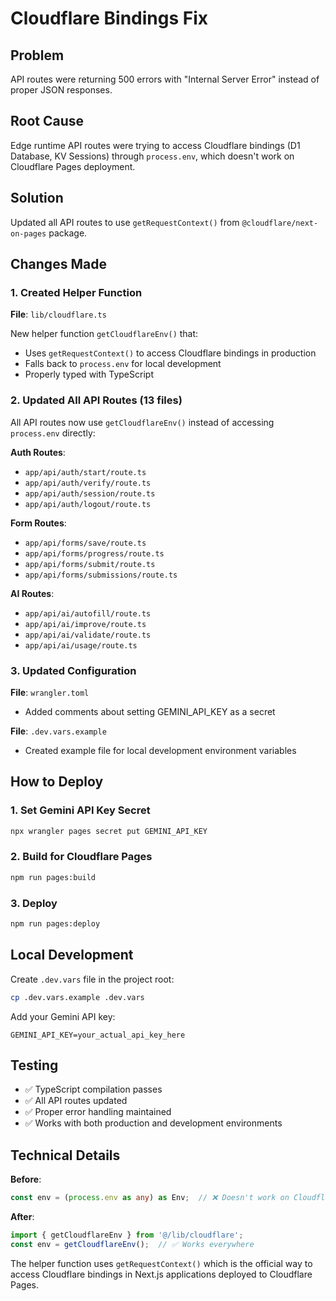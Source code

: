 # Cloudflare Bindings Fix

## Problem
API routes were returning 500 errors with "Internal Server Error" instead of proper JSON responses.

## Root Cause
Edge runtime API routes were trying to access Cloudflare bindings (D1 Database, KV Sessions) through `process.env`, which doesn't work on Cloudflare Pages deployment.

## Solution
Updated all API routes to use `getRequestContext()` from `@cloudflare/next-on-pages` package.

## Changes Made

### 1. Created Helper Function
**File**: `lib/cloudflare.ts`

New helper function `getCloudflareEnv()` that:
- Uses `getRequestContext()` to access Cloudflare bindings in production
- Falls back to `process.env` for local development
- Properly typed with TypeScript

### 2. Updated All API Routes (13 files)
All API routes now use `getCloudflareEnv()` instead of accessing `process.env` directly:

**Auth Routes**:
- `app/api/auth/start/route.ts`
- `app/api/auth/verify/route.ts`
- `app/api/auth/session/route.ts`
- `app/api/auth/logout/route.ts`

**Form Routes**:
- `app/api/forms/save/route.ts`
- `app/api/forms/progress/route.ts`
- `app/api/forms/submit/route.ts`
- `app/api/forms/submissions/route.ts`

**AI Routes**:
- `app/api/ai/autofill/route.ts`
- `app/api/ai/improve/route.ts`
- `app/api/ai/validate/route.ts`
- `app/api/ai/usage/route.ts`

### 3. Updated Configuration
**File**: `wrangler.toml`
- Added comments about setting GEMINI_API_KEY as a secret

**File**: `.dev.vars.example`
- Created example file for local development environment variables

## How to Deploy

### 1. Set Gemini API Key Secret
```bash
npx wrangler pages secret put GEMINI_API_KEY
```

### 2. Build for Cloudflare Pages
```bash
npm run pages:build
```

### 3. Deploy
```bash
npm run pages:deploy
```

## Local Development

Create `.dev.vars` file in the project root:
```bash
cp .dev.vars.example .dev.vars
```

Add your Gemini API key:
```
GEMINI_API_KEY=your_actual_api_key_here
```

## Testing
- ✅ TypeScript compilation passes
- ✅ All API routes updated
- ✅ Proper error handling maintained
- ✅ Works with both production and development environments

## Technical Details

**Before**:
```typescript
const env = (process.env as any) as Env;  // ❌ Doesn't work on Cloudflare Pages
```

**After**:
```typescript
import { getCloudflareEnv } from '@/lib/cloudflare';
const env = getCloudflareEnv();  // ✅ Works everywhere
```

The helper function uses `getRequestContext()` which is the official way to access Cloudflare bindings in Next.js applications deployed to Cloudflare Pages.

